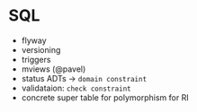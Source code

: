 # SQL

- flyway
- versioning
- triggers
- mviews (@pavel)
- status ADTs -> `domain constraint`
- validataion: `check constraint`
- concrete super table for polymorphism for RI
